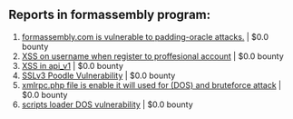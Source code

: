## Reports in formassembly program:
1. [formassembly.com is vulnerable to padding-oracle attacks.](https://hackerone.com/reports/197253) | $0.0 bounty
2. [XSS on username when register to proffesional account](https://hackerone.com/reports/196989) | $0.0 bounty
3. [XSS in api_v1](https://hackerone.com/reports/198851) | $0.0 bounty
4. [SSLv3 Poodle Vulnerability](https://hackerone.com/reports/220116) | $0.0 bounty
5. [xmlrpc.php file is enable it will used for (DOS) and bruteforce attack](https://hackerone.com/reports/448524) | $0.0 bounty
6. [scripts loader DOS vulnerability](https://hackerone.com/reports/690338) | $0.0 bounty